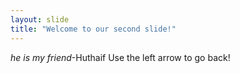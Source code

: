 ```yaml
---
layout: slide
title: "Welcome to our second slide!"
---
```

*he is my friend*-Huthaif
Use the left arrow to go back!
